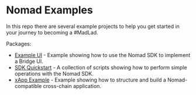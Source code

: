 # Nomad Examples

In this repo there are several example projects to help you get started in your journey to becoming a #MadLad. 

Packages: 
- [Example UI](https://github.com/nomad-xyz/examples/tree/main/packages/sdk-bridge-integration) - Example showing how to use the Nomad SDK to implement a Bridge UI. 
- [SDK Quickstart](https://github.com/nomad-xyz/examples/tree/main/packages/sdk-quickstart) - A collection of scripts showing how to perform simple operations with the Nomad SDK. 
- [xApp Example](https://github.com/nomad-xyz/examples/tree/main/packages/xapp-example) - Example showing how to structure and build a Nomad-compatible cross-chain application. 
